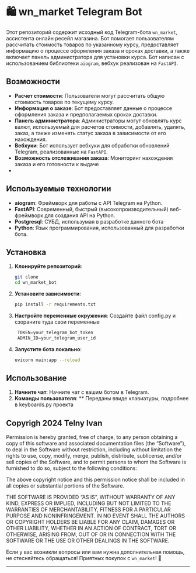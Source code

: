 # 🛍️ wn_market Telegram Bot

Этот репозиторий содержит исходный код Telegram-бота `wn_market`, ассистента онлайн ресейл магазина. Бот помогает пользователям рассчитать стоимость товаров по указанному курсу, предоставляет информацию о процессе оформления заказа и сроках доставки, а также включает панель администратора для установки курса. Бот написан с использованием библиотеки `aiogram`, вебхук реализован на `FastAPI`.
## Возможности

- **Расчет стоимости**: Пользователи могут рассчитать общую стоимость товаров по текущему курсу.
- **Информация о заказе**: Бот предоставляет данные о процессе оформления заказа и предполагаемых сроках доставки.
- **Панель администратора**: Администраторы могут обновлять курс валют, используемый для расчетов стоимости, добавлять, удалять, заказ, а также изменять статус заказа в зависимости от его нахождения. 
- **Вебхуки**: Бот использует вебхуки для обработки обновлений Telegram, реализованные на `FastAPI`.
- **Возможность отслеживания заказа**: Мониторинг нахождения заказа и его готовности к выдаче
-
## Используемые технологии

- **aiogram**: Фреймворк для работы с API Telegram на Python.
- **FastAPI**: Современный, быстрый (высокопроизводительный) веб-фреймворк для создания API на Python.
- **Postgresql**: СУБД, использумая в разработке данного бота 
- **Python**: Язык программирования, использованный для разработки бота.

## Установка

1. **Клонируйте репозиторий**:
    ```sh
    git clone 
    cd wn_market_bot
    ```

2. **Установите зависимости**:
    ```sh
    pip install -r requirements.txt
    ```

3. **Настройте переменные окружения**:
    Создайте файл config.py и сзораните туда свои переменные 
   ```config.py
    TOKEN=your_telegram_bot_token
    ADMIN_ID=your_telegram_user_id
    ```

4. **Запустите бота локально**:
    ```sh
    uvicorn main:app --reload
    ```
## Использование

1. **Начните чат**: Начните чат с вашим ботом в Telegram.
2. **Команды пользователя**:
    ** Переданы ввиде клавиатуры, подробнее в keyboards.py проекта 


## Copyrigh 2024 Telny Ivan
Permission is hereby granted, free of charge, to any person obtaining a copy of this software and associated documentation files (the “Software”), to deal in the Software without restriction, including without limitation the rights to use, copy, modify, merge, publish, distribute, sublicense, and/or sell copies of the Software, and to permit persons to whom the Software is furnished to do so, subject to the following conditions:

The above copyright notice and this permission notice shall be included in all copies or substantial portions of the Software.

THE SOFTWARE IS PROVIDED “AS IS”, WITHOUT WARRANTY OF ANY KIND, EXPRESS OR IMPLIED, INCLUDING BUT NOT LIMITED TO THE WARRANTIES OF MERCHANTABILITY, FITNESS FOR A PARTICULAR PURPOSE AND NONINFRINGEMENT. IN NO EVENT SHALL THE AUTHORS OR COPYRIGHT HOLDERS BE LIABLE FOR ANY CLAIM, DAMAGES OR OTHER LIABILITY, WHETHER IN AN ACTION OF CONTRACT, TORT OR OTHERWISE, ARISING FROM, OUT OF OR IN CONNECTION WITH THE SOFTWARE OR THE USE OR OTHER DEALINGS IN THE SOFTWARE.


Если у вас возникли вопросы или вам нужна дополнительная помощь, не стесняйтесь обращаться! Приятных покупок с `wn_market`! 🛒

---
